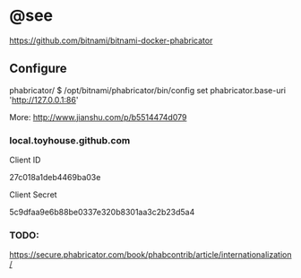 # @see

https://github.com/bitnami/bitnami-docker-phabricator

## Configure

phabricator/ $  /opt/bitnami/phabricator/bin/config set phabricator.base-uri 'http://127.0.0.1:86'

More: http://www.jianshu.com/p/b5514474d079

### local.toyhouse.github.com

Client ID

27c018a1deb4469ba03e

Client Secret

5c9dfaa9e6b88be0337e320b8301aa3c2b23d5a4

### TODO:

https://secure.phabricator.com/book/phabcontrib/article/internationalization/


